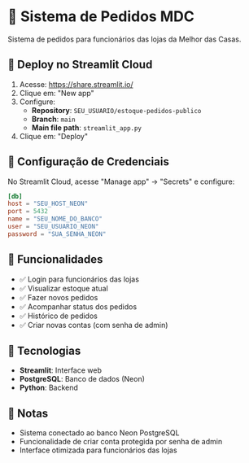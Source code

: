# 🛒 Sistema de Pedidos MDC

Sistema de pedidos para funcionários das lojas da Melhor das Casas.

## 🚀 Deploy no Streamlit Cloud

1. Acesse: https://share.streamlit.io/
2. Clique em: "New app"
3. Configure:
   - **Repository**: `SEU_USUARIO/estoque-pedidos-publico`
   - **Branch**: `main`
   - **Main file path**: `streamlit_app.py`
4. Clique em: "Deploy"

## 🔐 Configuração de Credenciais

No Streamlit Cloud, acesse "Manage app" → "Secrets" e configure:

```toml
[db]
host = "SEU_HOST_NEON"
port = 5432
name = "SEU_NOME_DO_BANCO"
user = "SEU_USUARIO_NEON"
password = "SUA_SENHA_NEON"
```

## 👥 Funcionalidades

- ✅ Login para funcionários das lojas
- ✅ Visualizar estoque atual
- ✅ Fazer novos pedidos
- ✅ Acompanhar status dos pedidos
- ✅ Histórico de pedidos
- ✅ Criar novas contas (com senha de admin)

## 🔧 Tecnologias

- **Streamlit**: Interface web
- **PostgreSQL**: Banco de dados (Neon)
- **Python**: Backend

## 📝 Notas

- Sistema conectado ao banco Neon PostgreSQL
- Funcionalidade de criar conta protegida por senha de admin
- Interface otimizada para funcionários das lojas
